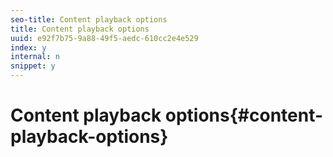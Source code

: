 ```yaml
---
seo-title: Content playback options
title: Content playback options
uuid: e92f7b75-9a88-49f5-aedc-610cc2e4e529
index: y
internal: n
snippet: y
---
```


# Content playback options{#content-playback-options}

